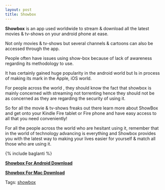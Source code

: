 ```yaml
---
layout: post
title: Showbox
---
```


<strong>Showbox</strong> is an app used worldwide to stream &amp; download all the latest movies &amp; tv-shows on your android phone at ease.</p><p>Not only movies &amp; tv-shows but several channels &amp; cartoons can also be accessed through the app.</p><p>People often have issues using show-box because of lack of awareness regarding its methodology to use.</p><p>It has certainly gained huge popularity in the android world but Is in process of making its mark in the Apple, iOS world.</p><p>For people across the world , they should know the fact that showbox is mainly concerned with streaming not torrenting hence they should not be as concerned as they are regarding the security of using it.</p><p>So for all the movie &amp; tv-shows freaks out there learn more about ShowBox and get onto your Kindle Fire tablet or Fire phone and have easy access to all that you need conveniently!</p><p>For all the people across the world who are hesitant using it, remember that in the world of technology advancing is everything and Showbox provides you with the latest way to making your lives easier for yourself &amp; match all those who are using it.</p>
{% include baglanti %}
<p><a href="http://showboxforandroid.net/showbox-for-android-download/"><strong>Showbox For Android Download</strong></a></p><p><a href="http://showboxforandroid.net/showbox-for-download-mac/"><strong>Showbox For Mac Download</strong></a></p></div><div class="html-after-content"></div></div><aside class="meta">Tags: <a href="http://showboxforandroid.net/tag/showbox/" rel="tag">showbox</a></aside><div class="markup"><meta itemscope itemprop="mainEntityOfPage" content="http://showboxforandroid.net/showbox/" /></p>
